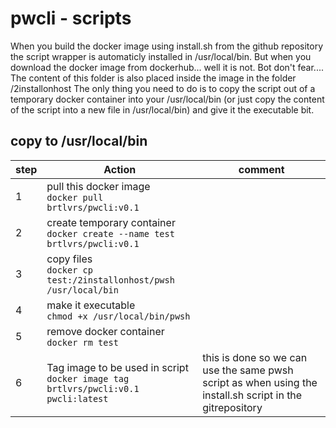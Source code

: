 # pwcli - scripts

When you build the docker image using install.sh from the github repository the script wrapper is automaticly installed in /usr/local/bin.
But when you download the docker image from dockerhub... well it is not.
Bot don't fear....
The content of this folder is also placed inside the image in the folder /2installonhost
The only thing you need to do is to copy the script out of a temporary docker container into your /usr/local/bin (or just copy the content of the script into a new file in /usr/local/bin) and give it the executable bit.

## copy to /usr/local/bin

|step|Action|comment|
|---|---|---|
|1|pull this docker image<br> ```docker pull brtlvrs/pwcli:v0.1```
|2|create temporary container<br>```docker create --name test brtlvrs/pwcli:v0.1```
|3|copy files<br>```docker cp test:/2installonhost/pwsh /usr/local/bin```
|4|make it executable<br>```chmod +x /usr/local/bin/pwsh```
|5|remove docker container<br>```docker rm test```
|6|Tag image to be used in script<br>```docker image tag brtlvrs/pwcli:v0.1 pwcli:latest```|this is done so we can use the same pwsh script as when using the install.sh script in the gitrepository